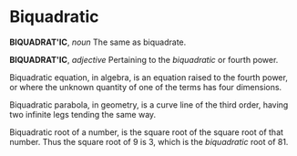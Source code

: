 # Biquadratic

**BIQUADRAT'IC**, _noun_ The same as biquadrate.

**BIQUADRAT'IC**, _adjective_ Pertaining to the _biquadratic_ or fourth power.

Biquadratic equation, in algebra, is an equation raised to the fourth power, or where the unknown quantity of one of the terms has four dimensions.

Biquadratic parabola, in geometry, is a curve line of the third order, having two infinite legs tending the same way.

Biquadratic root of a number, is the square root of the square root of that number. Thus the square root of 9 is 3, which is the _biquadratic_ root of 81.